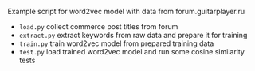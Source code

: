 Example script for word2vec model with data from forum.guitarplayer.ru

 - `load.py` collect commerce post titles from forum
 - `extract.py` extract keywords from raw data and prepare it for training
 - `train.py` train word2vec model from prepared training data
 - `test.py` load trained word2vec model and run some cosine similarity tests
